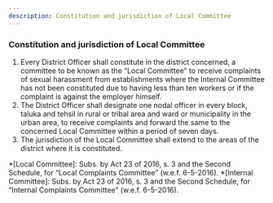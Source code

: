 ```yaml
---
description: Constitution and jurisdiction of Local Committee
---
```


### Constitution and jurisdiction of Local Committee

1. Every District Officer shall constitute in the district concerned, a committee to be known as the “Local Committee” to receive complaints of sexual harassment from establishments where the Internal Committee has not been constituted due to having less than ten workers or if the complaint is against the employer himself.
2. The District Officer shall designate one nodal officer in every block, taluka and tehsil in rural or tribal area and ward or municipality in the urban area, to receive complaints and forward the same to the concerned Local Committee within a period of seven days.
3. The jurisdiction of the Local Committee shall extend to the areas of the district where it is constituted.

*[Local Committee]: Subs. by Act 23 of 2016, s. 3 and the Second Schedule, for “Local Complaints Committee” (w.e.f. 6-5-2016).
*[Internal Committee]: Subs. by Act 23 of 2016, s. 3 and the Second Schedule, for “Internal Complaints Committee” (w.e.f. 6-5-2016).
